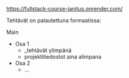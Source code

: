 https://fullstack-course-janitus.onrender.com/

Tehtävät on palautettuna formaatissa:

Main  
  - Osa 1  
    - _tehtävät ylimpänä  
    - projektitiedostot aina alimpana  
  - Osa 2  
    - ...